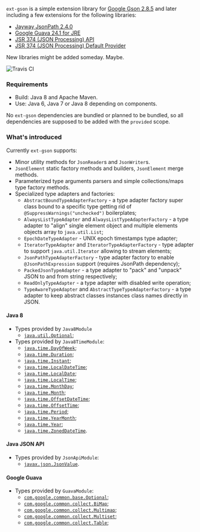 `ext-gson` is a simple extension library for [Google Gson 2.8.5](https://github.com/google/gson) and later including a few extensions for the following libraries:

* [Jayway JsonPath 2.4.0](https://github.com/json-path/JsonPath)
* [Google Guava 24.1 for JRE](https://github.com/google/guava)
* [JSR 374 (JSON Processing) API](https://javaee.github.io/jsonp)
* [JSR 374 (JSON Processing) Default Provider](https://javaee.github.io/jsonp)

New libraries might be added someday.
Maybe.

![Travis CI](https://travis-ci.org/lyubomyr-shaydariv/ext-gson.svg?branch=master)

### Requirements

* Build: Java 8 and Apache Maven.
* Use: Java 6, Java 7 or Java 8 depending on components.

No `ext-gson` dependencies are bundled or planned to be bundled, so all dependencies are supposed to be added with the `provided` scope.

### What's introduced

Currently `ext-gson` supports:

* Minor utility methods for `JsonReader`s and `JsonWriter`s.
* `JsonElement` static factory methods and builders, `JsonElement` merge methods.
* Parameterized type arguments parsers and simple collections/maps type factory methods.
* Specialized type adapters and factories:
  * `AbstractBoundTypeAdapterFactory` - a type adapter factory super class bound to a specific type getting rid of `@SuppressWarnings("unchecked")` boilerplates;
  * `AlwaysListTypeAdapter` and `AlwaysListTypeAdapterFactory` - a type adapter to "align" single element object and multiple elements objects array to `java.util.List`;
  * `EpochDateTypeAdapter` - UNIX epoch timestamps type adapter;
  * `IteratorTypeAdapter` and `IteratorTypeAdapterFactory` - type adapter to support `java.util.Iterator` allowing to stream elements;
  * `JsonPathTypeAdapterFactory` - type adapter factory to enable `@JsonPathExpression` support (requires JsonPath dependency);
  * `PackedJsonTypeAdapter` - a type adapter to "pack" and "unpack" JSON to and from string respectively; 
  * `ReadOnlyTypeAdapter` - a type adapter with disabled write operation;
  * `TypeAwareTypeAdapter` and `AbstractTypeTypeAdapterFactory` - a type adapter to keep abstract classes instances class names directly in JSON.
  
#### Java 8

* Types provided by `Java8Module`
  * [`java.util.Optional`](https://docs.oracle.com/javase/8/docs/api/java/util/Optional.html);
* Types provided by `Java8TimeModule`:
  * [`java.time.DayOfWeek`](https://docs.oracle.com/javase/8/docs/api/java/time/DayOfWeek.html);
  * [`java.time.Duration`](https://docs.oracle.com/javase/8/docs/api/java/time/Duration.html);
  * [`java.time.Instant`](https://docs.oracle.com/javase/8/docs/api/java/time/Instant.html);
  * [`java.time.LocalDateTime`](https://docs.oracle.com/javase/8/docs/api/java/time/LocalDateTime.html);
  * [`java.time.LocalDate`](https://docs.oracle.com/javase/8/docs/api/java/time/LocalDate.html);
  * [`java.time.LocalTime`](https://docs.oracle.com/javase/8/docs/api/java/time/LocalTime.html);
  * [`java.time.MonthDay`](https://docs.oracle.com/javase/8/docs/api/java/time/MonthDay.html);
  * [`java.time.Month`](https://docs.oracle.com/javase/8/docs/api/java/time/Month.html);
  * [`java.time.OffsetDateTime`](https://docs.oracle.com/javase/8/docs/api/java/time/OffsetDateTime.html);
  * [`java.time.OffsetTime`](https://docs.oracle.com/javase/8/docs/api/java/time/OffsetTime.html);
  * [`java.time.Period`](https://docs.oracle.com/javase/8/docs/api/java/time/Period.html);
  * [`java.time.YearMonth`](https://docs.oracle.com/javase/8/docs/api/java/time/YearMonth.html);
  * [`java.time.Year`](https://docs.oracle.com/javase/8/docs/api/java/time/Year.html);
  * [`java.time.ZonedDateTime`](https://docs.oracle.com/javase/8/docs/api/java/time/ZonedDateTime.html).

#### Java JSON API

* Types provided by `JsonApiModule`:
  * [`javax.json.JsonValue`](https://docs.oracle.com/javaee/7/api/javax/json/JsonValue.html).

#### Google Guava

* Types provided by `GuavaModule`:
  * [`com.google.common.base.Optional`](https://google.github.io/guava/releases/23.0/api/docs/com/google/common/base/Optional.html);
  * [`com.google.common.collect.BiMap`](https://google.github.io/guava/releases/23.0/api/docs/com/google/common/collect/BiMap.html);
  * [`com.google.common.collect.Multimap`](https://google.github.io/guava/releases/23.0/api/docs/com/google/common/collect/Multimap.html);
  * [`com.google.common.collect.Multiset`](https://google.github.io/guava/releases/23.0/api/docs/com/google/common/collect/Multiset.html);
  * [`com.google.common.collect.Table`](https://google.github.io/guava/releases/23.0/api/docs/com/google/common/collect/Table.html);
